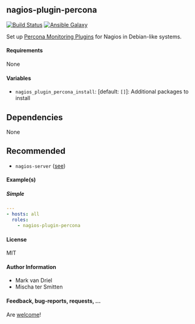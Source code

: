 ## nagios-plugin-percona

[![Build Status](https://travis-ci.org/Oefenweb/ansible-nagios-plugin-percona.svg?branch=master)](https://travis-ci.org/Oefenweb/ansible-nagios-plugin-percona)
[![Ansible Galaxy](http://img.shields.io/badge/ansible--galaxy-nagios--plugin--percona-blue.svg)](https://galaxy.ansible.com/Oefenweb/nagios-plugin-percona)

Set up [Percona Monitoring Plugins](https://www.percona.com/software/mysql-tools/percona-monitoring-plugins) for Nagios in Debian-like systems.

#### Requirements

None

#### Variables

* `nagios_plugin_percona_install`: [default: `[]`]: Additional packages to install

## Dependencies

None

## Recommended

* `nagios-server` ([see](https://github.com/Oefenweb/ansible-nagios-server))

#### Example(s)

##### Simple

```yaml
---
- hosts: all
  roles:
    - nagios-plugin-percona
```

#### License

MIT

#### Author Information

* Mark van Driel
* Mischa ter Smitten

#### Feedback, bug-reports, requests, ...

Are [welcome](https://github.com/Oefenweb/ansible-nagios-plugin-percona/issues)!
